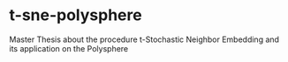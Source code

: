 # t-sne-polysphere
Master Thesis about the procedure t-Stochastic Neighbor Embedding and its application on the Polysphere
